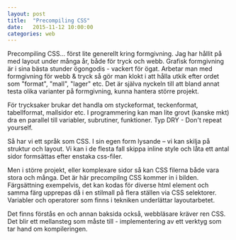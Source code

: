 ```yaml
---
layout: post
title:  "Precompiling CSS"
date:   2015-11-12 10:00:00
categories: web
---
```



Precompiling CSS... först lite generellt kring formgivning. Jag har hållit på med layout under många år, både för tryck och webb.
Grafisk formgivning är i sina bästa stunder ögongodis - vackert för ögat.
Arbetar man med formgivning för webb & tryck så gör man klokt i att hålla utkik efter ordet som "format", "mall", "lager" etc.
Det är själva nyckeln till att bland annat testa olika varianter på formgivning, kunna hantera större projekt.

För trycksaker brukar det handla om styckeformat, teckenformat, tabellformat, mallsidor etc.
I programmering kan man lite grovt (kanske mkt) dra en parallel till variabler, subrutiner, funktioner.
Typ DRY - Don't repeat yourself.

Så har vi ett språk som CSS. I sin egen form lysande – vi kan skilja på struktur och layout.
Vi kan i de flesta fall skippa inline style och låta ett antal sidor formsättas efter enstaka css-filer.

Men i större projekt, eller komplexare sidor så kan CSS filerna både vara stora och många. Det är här precompilng CSS kommer
in i bilden. Färgsättning exempelvis, det kan kodas för diverse html element och samma färg upprepas då i en stilmall
på flera ställen via CSS selektorer.
Variabler och operatorer som finns i tekniken underlättar layoutarbetet.

Det finns förstås en och annan baksida också, webbläsare kräver ren CSS. Det blir ett mellansteg som måste till -
implementering av ett verktyg som tar hand om kompileringen.

